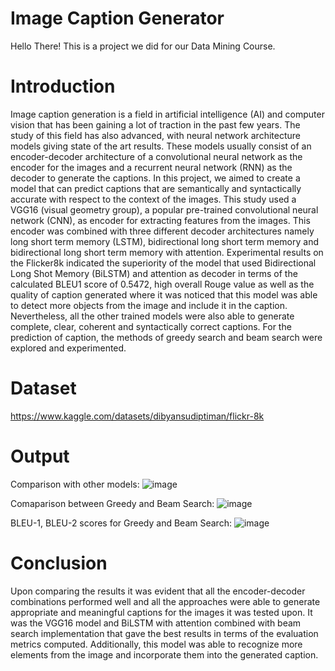 # Image Caption Generator

Hello There! This is a project we did for our Data Mining Course.

# Introduction

Image caption generation is a field in artificial intelligence (AI) and computer vision that has been gaining a lot of traction in the past few years. The study of this field has also advanced, with neural network architecture models giving state of the art results. These models usually consist of an encoder-decoder architecture of a convolutional neural network as the encoder for the images and a recurrent neural network (RNN) as the decoder to generate the captions. In this project, we aimed to create a model that can predict captions that are semantically and syntactically accurate with respect to the context of the images. This study used a VGG16 (visual geometry group), a popular pre-trained convolutional neural network (CNN), as encoder for extracting features from the images. This encoder was combined with three different decoder architectures namely long short term memory (LSTM), bidirectional long short term memory and bidirectional long short term memory with attention. Experimental results on the Flicker8k indicated the superiority of the model that used Bidirectional Long Shot Memory (BiLSTM) and attention as decoder in terms of the calculated BLEU1 score of 0.5472, high overall Rouge value as well as the quality of caption generated where it was noticed that this model was able to detect more objects from the image and include it in the caption. Nevertheless, all the other trained models were also able to generate complete, clear, coherent and syntactically correct captions. For the prediction of caption, the methods of greedy search and beam search were explored and experimented.

# Dataset

https://www.kaggle.com/datasets/dibyansudiptiman/flickr-8k

# Output

Comparison with other models:
![image](https://github.com/user-attachments/assets/401ab55b-8c45-47ea-a83e-1ccb2f354e8f) <br />

Comaparison between Greedy and Beam Search:
![image](https://github.com/user-attachments/assets/3c4f27c3-c25b-41f3-bd76-403891802c59)

BLEU-1, BLEU-2 scores for Greedy and Beam Search:
![image](https://github.com/user-attachments/assets/937338fb-e963-4802-aa72-885ea79f45a1)

# Conclusion

Upon comparing the results it was evident that all the encoder-decoder combinations performed well and all the approaches were able to generate appropriate and meaningful captions for the images it was tested upon. It was the VGG16 model and BiLSTM with attention combined with beam search implementation that gave the best results in terms of the evaluation metrics computed. Additionally, this model was able to recognize more elements from the image and incorporate them into the generated caption. 




